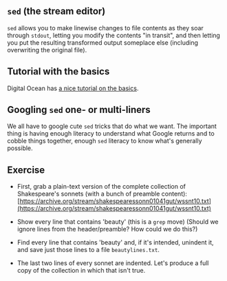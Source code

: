 ## `sed` (the stream editor)

`sed` allows you to make linewise changes to file contents as they soar through `stdout`, letting you modify the contents "in transit",
and then letting you put the resulting transformed output someplace else (including overwriting the original file).

## Tutorial with the basics

Digital Ocean has [a nice tutorial on the basics](https://www.digitalocean.com/community/tutorials/the-basics-of-using-the-sed-stream-editor-to-manipulate-text-in-linux).

## Googling `sed` one- or multi-liners

We all have to google cute `sed` tricks that do what we want.  The important thing is having enough literacy to understand what
Google returns and to cobble things together, enough `sed` literacy to know what's generally possible.


## Exercise

* First, grab a plain-text version of the complete collection of Shakespeare's sonnets (with a bunch of preamble content):
[https://archive.org/stream/shakespearessonn01041gut/wssnt10.txt](https://archive.org/stream/shakespearessonn01041gut/wssnt10.txt)

* Show every line that contains 'beauty' (this is a `grep` move)  (Should we ignore lines from the header/preamble?  How could we do this?)

* Find every line that contains 'beauty' and, if it's intended, unindent it, and save just those lines to a file `beautylines.txt`.

* The last two lines of every sonnet are indented.  Let's produce a full copy of the collection in which that isn't true.



